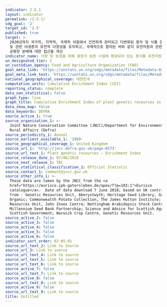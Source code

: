 ```yaml
---
indicator: 2.5.1
layout: indicator
permalink: /2-5-1/
sdg_goal: '2'
target_id: '2.5'
published: true
target: >-
  2020년까지 국가적, 지역적, 국제적 차원에서 건전하게 관리되고 다변화된 종자 및 식물 은행 등을 통해 종자, 재배식물, 가축과 사육동물
  및 관련 야생종의 유전적 다양성을 유지하고, 국제적으로 합의된 바와 같이 유전자원과 관련 전통지식의 이용으로부터 발생하는 이익의 공정하고
  공평한 분배에 대한 접근을 개선
indicator_name: 식량 및 농업을 위해 중장기 보존 시설에 확보되어 있는 동식물 유전자원의 수
un_designated_tier: I
un_custodian_agency: Food and Agriculture Organization (FAO)
goal_meta_link: 'https://unstats.un.org/sdgs/metadata/files/Metadata-02-05-01.pdf'
goal_meta_link_text: 'https://unstats.un.org/sdgs/metadata/files/Metadata-02-05-01.pdf'
national_geographical_coverage: 대한민국
computation_units: Cumulative Enrichment Index (CEI)
reporting_status: complete
data_non_statistical: false
graph_type: line
graph_title: Cumulative Enrichment Index of plant genetic resources in the UK
data_show_map: false
data_keywords: DEFRA
source_active_1: true
source_organisation_1: >-
  Joint Nature Conservation Committee (JNCC)/Department for Environment, Food &
  Rural Affairs (Defra)
source_periodicity_1: Annual
source_earliest_available_1: '1959'
source_geographical_coverage_1: United Kingdom
source_url_1: 'http://jncc.defra.gov.uk/page-6573'
source_url_text_1: Plant genetic resources – Enrichment Index
source_release_date_1: 07/06/2018
source_next_release_1: TBC
source_statistical_classification_1: Official Statistic
source_contact_1: comment@jncc.gov.uk
source_other_info_1: >-
  These data are taken by the JNCC from the <a
  href="https://eurisco.ipk-gatersleben.de/apex/f?p=103:1">Eurisco
  catalogue</a>.  Date of data download 7 June 2018; based on UK contributions
  from - Genetic Resources Unit, Aberystwyth; Heritage Seed Library, Garden
  Organic; Commonwealth Potato Collection, The James Hutton Institute; Germplasm
  Resources Unit, John Innes Centre; Nottingham Arabidopsis Stock Centre;
  Millennium Seed Bank Partnership; Science and Advice for Scottish Agriculture,
  Scottish Government; Warwick Crop Centre, Genetic Resources Unit.
source_active_2: false
source_active_3: false
source_active_4: false
source_active_5: false
source_active_6: false
indicator_sort_order: 02-05-01
source_url_text_2: Link to Source
source_url_3: Link to source
source_url_text_4: Link to source
source_url_text_5: Link to source
source_url_text_6: Link to source
source_active_7: false
source_url_text_7: Link to source
source_active_8: false
source_url_text_8: Link to source
source_active_9: false
source_url_text_9: Link to source
title: Untitled
---
```

